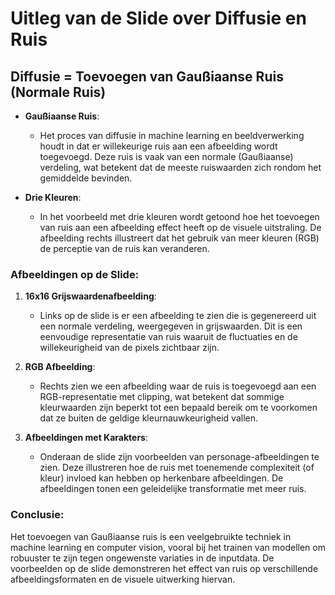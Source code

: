 # Uitleg van de Slide over Diffusie en Ruis

## Diffusie = Toevoegen van Gaußiaanse Ruis (Normale Ruis)

- **Gaußiaanse Ruis**:
  - Het proces van diffusie in machine learning en beeldverwerking houdt in dat er willekeurige ruis aan een afbeelding wordt toegevoegd. Deze ruis is vaak van een normale (Gaußiaanse) verdeling, wat betekent dat de meeste ruiswaarden zich rondom het gemiddelde bevinden.
  
- **Drie Kleuren**:
  - In het voorbeeld met drie kleuren wordt getoond hoe het toevoegen van ruis aan een afbeelding effect heeft op de visuele uitstraling. De afbeelding rechts illustreert dat het gebruik van meer kleuren (RGB) de perceptie van de ruis kan veranderen.

### Afbeeldingen op de Slide:

1. **16x16 Grijswaardenafbeelding**:
   - Links op de slide is er een afbeelding te zien die is gegenereerd uit een normale verdeling, weergegeven in grijswaarden. Dit is een eenvoudige representatie van ruis waaruit de fluctuaties en de willekeurigheid van de pixels zichtbaar zijn.

2. **RGB Afbeelding**:
   - Rechts zien we een afbeelding waar de ruis is toegevoegd aan een RGB-representatie met clipping, wat betekent dat sommige kleurwaarden zijn beperkt tot een bepaald bereik om te voorkomen dat ze buiten de geldige kleurnauwkeurigheid vallen.

3. **Afbeeldingen met Karakters**:
   - Onderaan de slide zijn voorbeelden van personage-afbeeldingen te zien. Deze illustreren hoe de ruis met toenemende complexiteit (of kleur) invloed kan hebben op herkenbare afbeeldingen. De afbeeldingen tonen een geleidelijke transformatie met meer ruis.

### Conclusie:

Het toevoegen van Gaußiaanse ruis is een veelgebruikte techniek in machine learning en computer vision, vooral bij het trainen van modellen om robuuster te zijn tegen ongewenste variaties in de inputdata. De voorbeelden op de slide demonstreren het effect van ruis op verschillende afbeeldingsformaten en de visuele uitwerking hiervan.